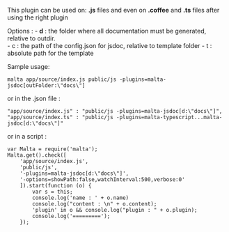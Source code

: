 This plugin can be used on: **.js** files and even on **.coffee** and **.ts** files after using the right plugin

Options : 
    - **d** : the folder where all documentation must be generated, relative to outdir.  
    - c : the path of the config.json for jsdoc, relative to template folder
    - t : absolute path for the template

Sample usage:  

    malta app/source/index.js public/js -plugins=malta-jsdoc[outFolder:\"docs\"]

or in the .json file :

    "app/source/index.js" : "public/js -plugins=malta-jsdoc[d:\"docs\"]",
    "app/source/index.ts" : "public/js -plugins=malta-typescript...malta-jsdoc[d:\"docs\"]"

or in a script : 

    var Malta = require('malta');
    Malta.get().check([
        'app/source/index.js',
        'public/js',
        '-plugins=malta-jsdoc[d:\"docs\"]',
        '-options=showPath:false,watchInterval:500,verbose:0'
        ]).start(function (o) {
            var s = this;
            console.log('name : ' + o.name)
            console.log("content : \n" + o.content);
            'plugin' in o && console.log("plugin : " + o.plugin);
            console.log('=========');
        });
